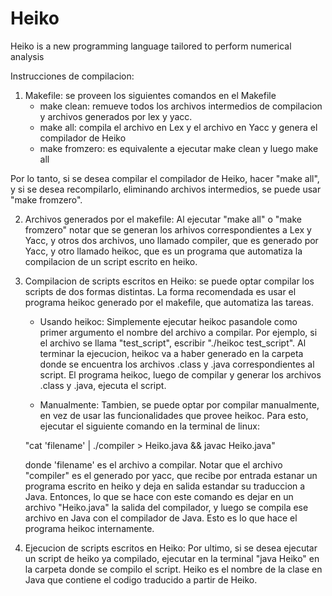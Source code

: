 # Heiko
Heiko is a new programming language tailored to perform numerical analysis

Instrucciones de compilacion:

1. Makefile: se proveen los siguientes comandos en el Makefile
	- make clean: remueve todos los archivos intermedios de compilacion y archivos generados por lex y yacc.
	- make all: compila el archivo en Lex y el archivo en Yacc y genera el compilador de Heiko
	- make fromzero: es equivalente a ejecutar make clean y luego make all

Por lo tanto, si se desea compilar el compilador de Heiko, hacer "make all", y si se desea recompilarlo, eliminando archivos intermedios, se puede usar "make fromzero".

2. Archivos generados por el makefile: Al ejecutar "make all" o "make fromzero"	notar que se generan los arhivos correspondientes a Lex y Yacc, y otros dos archivos, uno llamado compiler, que es generado por Yacc, y otro llamado heikoc, que es un programa que automatiza la compilacion de un script escrito en heiko.

3. Compilacion de scripts escritos en Heiko: se puede optar compilar los scripts de dos formas distintas. La forma recomendada es usar el programa heikoc generado por el makefile, que automatiza las tareas.

	- Usando heikoc: Simplemente ejecutar heikoc pasandole como primer argumento el nombre del archivo a compilar. Por ejemplo, si el archivo se llama "test_script", escribir "./heikoc test_script". Al terminar la ejecucion, heikoc va a haber generado en la carpeta donde se encuentra los archivos .class y .java correspondientes al script. El programa heikoc, luego de compilar y generar los archivos .class y .java, ejecuta el script.

	- Manualmente: Tambien, se puede optar por compilar manualmente, en vez de usar las funcionalidades que provee heikoc. Para esto, ejecutar el siguiente comando en la terminal de linux:

	"cat 'filename' | ./compiler > Heiko.java && javac Heiko.java"

	donde 'filename' es el archivo a compilar. Notar que el archivo "compiler" es el generado por yacc, que recibe por entrada estanar un programa escrito en heiko y deja en salida estandar su traduccion a Java. Entonces, lo que se hace con este comando es dejar en un archivo "Heiko.java" la salida del compilador, y luego se compila ese archivo en Java con el compilador de Java. Esto es lo que hace el programa heikoc internamente.

4. Ejecucion de scripts escritos en Heiko: Por ultimo, si se desea ejecutar un script de heiko ya compilado, ejecutar en la terminal "java Heiko" en la carpeta donde se compilo el script. Heiko es el nombre de la clase en Java que contiene el codigo traducido a partir de Heiko. 